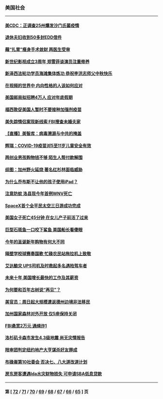 ### 美国社会
---
#### [美CDC：正调查25州爆发沙门氏菌疫情](../../pages/ncid1078160/n13251636.md) 
#### [退休夫妇收到50多封EDD信件](../../pages/ncid1078160/n13250909.md) 
#### [藉“扎胃”瘦身手术敛财 两医生受审](../../pages/ncid1078160/n13251047.md) 
#### [新世纪影视成立3周年 郑雪菲谈演员注重修养](../../pages/ncid1078160/n13250464.md) 
#### [新泽西法轮功学员海滩集体炼功 恭祝李洪志师父中秋快乐](../../pages/ncid1078160/n13250343.md) 
#### [在视频的世界中 内向性格的人该如何应对](../../pages/ncid1078160/n13247630.md) 
#### [美国邮局拟招聘4万人 应对年底假期](../../pages/ncid1078160/n13249129.md) 
#### [福西敦促美国人暂时不要接种加强剂疫苗](../../pages/ncid1078160/n13248348.md) 
#### [美失踪情侣案现新线索 FBI搜查未婚夫家](../../pages/ncid1078160/n13248182.md) 
#### [【直播】美智库：病毒溯源与中共的掩盖](../../pages/ncid1078160/n13248292.md) 
#### [辉瑞：COVID-19疫苗对5至11岁儿童安全有效](../../pages/ncid1078160/n13247739.md) 
#### [两创业男孩购物钱不够 陌生人帮付款解围](../../pages/ncid1078160/n13246512.md) 
#### [组图：加州野火延烧 著名红杉林面临威胁](../../pages/ncid1078160/n13247044.md) 
#### [为什么乔布斯不让他的孩子使用iPad？](../../pages/ncid1078160/n13245936.md) 
#### [注意防蚊 洛县现今年首例WNV死亡](../../pages/ncid1078160/n13246213.md) 
#### [SpaceX首个全平民太空三日游成功完成](../../pages/ncid1078160/n13245200.md) 
#### [美国女子死亡45分钟 在女儿产子前活了过来](../../pages/ncid1078160/n13244842.md) 
#### [巨型石斑鱼一口咬下鲨鱼 美国船长看傻眼](../../pages/ncid1078160/n13244539.md) 
#### [今年的圣诞新年购物有何大不同](../../pages/ncid1078160/n13244095.md) 
#### [隔壁学校球赛奏国歌 忙碌农民站拖拉机上致敬](../../pages/ncid1078160/n13243558.md) 
#### [艾达酿灾 UPS司机及时救起多名遇险驾车者](../../pages/ncid1078160/n13243111.md) 
#### [未来十年 美国增长最快的工作及其薪资](../../pages/ncid1078160/n13243971.md) 
#### [为何要和百年古树说“再见”？](../../pages/ncid1078160/n13243336.md) 
#### [美官员：周日起大规模遣返德州边境非法移民](../../pages/ncid1078160/n13243253.md) 
#### [加州国家森林对外开放 仅5座保持关闭](../../pages/ncid1078160/n13243323.md) 
#### [FBI悬赏2万元 通缉诈1](../../pages/ncid1078160/n13243245.md) 
#### [洛杉矶卡森市发生4.3级地震 尚无灾情报告](../../pages/ncid1078160/n13243190.md) 
#### [陪审团判定纽约地产大亨谋杀好友罪成](../../pages/ncid1078160/n13243043.md) 
#### [布碌崙第10社委会 否决七、八大道改道计划](../../pages/ncid1078160/n13243050.md) 
#### [房东房客遭遇Ida水灾财物损失 可申请SBA低息贷款](../../pages/ncid1078160/n13243053.md) 

---
#### 第 [ [72](./72.md) / [71](./71.md) / [70](./70.md) / [69](./69.md) / [68](./68.md) / [67](./67.md) / [66](./66.md) / [65](./65.md) ] 页
